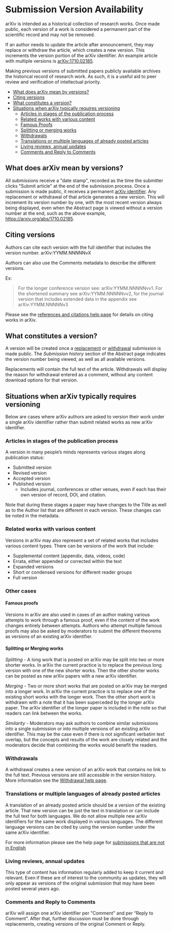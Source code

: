 # Submission Version Availability

arXiv is intended as a historical collection of research works. Once made public, each version of a work is considered a permanent part of the scientific record and may not be removed.

If an author needs to update the article after announcement, they may replace or withdraw the article, which creates a new version. This increments the version portion of the arXiv identifier. An example article with multiple versions is [arXiv:1710.02185](https://arxiv.org/abs/1710.02185).

Making previous versions of submitted papers publicly available archives the historical record of research work. As such, it is a useful aid to peer review and verification of intellectual priority.

- [What does arXiv mean by versions?](#versions)
- [Citing versions](#citing)
- [What constitutes a version?](#makeup)
- [Situations when arXiv typically requires versioning](#versioning_required)
	- [Articles in stages of the publication process](#stages)
	- [Related works with various content](#related)
	- [Famous Proofs](#famous)
	- [Splitting or merging works](#split)
	- [Withdrawals](#withdraw)
	- [Translations or multiple languages of already posted articles](#translation)
	- [Living reviews, annual updates](#reviews)
	- [Comments and Reply to Comments](#comments)

<span id="versions"></span>
## What does arXiv mean by versions?

All submissions receive a "date stamp", recorded as the time the submitter clicks "Submit article" at the end of the submission process. Once a submission is made public, it receives a permanent  [arXiv identifier](/help/arxiv_identifier.md). Any replacement or withdrawal of that article generates a new version. This will increment its version number by one, with the most recent version always being displayed, even when the Abstract page is viewed without a version number at the end, such as the above example, https://arxiv.org/abs/1710.02185. 

<span id="citing"></span>
## Citing versions

Authors can cite each version with the full identifier that includes the version number. arXiv:YYMM.NNNNNvX

Authors can also use the Comments metadata to describe the different versions.

Ex:
> For the longer conference version see: arXiv:YYMM.NNNNNvv1. For the shortened summary see arXiv:YYMM.NNNNNvv2, for the journal version that includes extended data in the appendix see arXiv:YYMM.NNNNNv3

Please see the [references and citations help page](/help/faq/references.md) for details on citing works in arXiv.

<span id="makeup"></span>
## What constitutes a version?

A version will be created once a [replacement](/help/replace.md) or
[withdrawal](/help/withdraw.md) submission is made public. The _Submission history_ section of the Abstract page indicates the version number being viewed, as well as all available versions.

Replacements will contain the full text of the article. Withdrawals will display the reason for withdrawal entered as a comment, without any content download options for that version.

<span id="versioning_required"></span>
## Situations when arXiv typically requires versioning

Below are cases where arXiv authors are asked to version their work under a single arXiv identifier rather than submit related works as new arXiv identifier.

<span id="stages"></span>
### Articles in stages of the publication process

A version in many people’s minds represents various stages along publication status:

- Submitted version
- Revised version
- Accepted version
- Published version
  - Includes journal, conferences or other venues, even if each has their own version of record, DOI, and citation.

Note that during these stages a paper may have changes to the Title as well as to the Author list that are different in each version. These changes can be noted in the metadata.

<span id="related"></span> 
### Related works with various content

Versions in arXiv may also represent a set of related works that includes various content types. There can be versions of the work that include:

- Supplemental content (appendix, data, videos, code)
- Errata, either appended or corrected within the text
- Expanded versions
- Short or condensed versions for different reader groups
- Full version
 
### Other cases

<span id="famous"></span> 
#### Famous proofs

<span id="split"></span>
Versions in arXiv are also used in cases of an author making various attempts to work through a famous proof, even if the content of the work changes entirely between attempts. Authors who attempt multiple famous proofs may also be asked by moderators to submit the different theorems as versions of an existing arXiv identifier.
 
#### Splitting or Merging works

*Splitting* - A long work that is posted on arXiv may be split into two or more shorter works. In arXiv the current practice is to replace the previous long version with one of the new shorter works. Then the other shorter works can be posted as new arXiv papers with a new arXiv identifier.

*Merging* - Two or more short works that are posted on arXiv may be merged into a longer work. In arXiv the current practice is to replace one of the existing short works with the longer work. Then the other short work is withdrawn with a note that it has been superceded by the longer arXiv paper. The arXiv identifier of the longer paper is included in the note so that readers can link between the works.

*Similarity* - Moderators may ask authors to combine similar submissions into a single submission or into multiple versions of an existing arXiv identifier. This may be the case even if there is not significant verbatim text overlap, but the concepts and results of the work are closely related and the moderators decide that combining the works would benefit the readers.

<span id="withdraw"></span>
### Withdrawals

A withdrawal creates a new version of an arXiv work that contains no link to the full text. Previous versions are still accessible in the version history. More information see the [Withdrawal help page](/help/withdraw.md).
 
<span id="translation"></span>
### Translations or multiple languages of already posted articles

A translation of an already posted article should be a version of the existing article. That new version can be just the text in translation or can include the full text for both languages. We do not allow multiple new arXiv identifiers for the same work displayed in various languages. The different language versions can be cited by using the version number under the same arXiv identifier.

For more information please see the help page for [submissions that are not in English](/help/faq/multilang.md)

<span id="reviews"></span> 
### Living reviews, annual updates

This type of content has information regularly added to keep it current and relevant. Even if these are of interest to the community as updates, they will only appear as versions of the original submission that may have been posted several years ago. 

<span id="comments"></span>
### Comments and Reply to Comments
arXiv will assign one arXiv identifier per "Comment" and per “Reply to Comment”. After that, further discussion must be done through replacements, creating versions of the original Comment or Reply.



 

